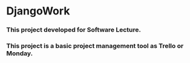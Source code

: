 # DjangoWork
### This project developed for Software Lecture. 
### This project is a basic project management tool as Trello or Monday.

